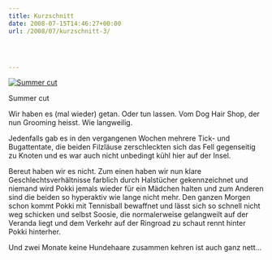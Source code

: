 ```yaml
---
title: Kurzschnitt
date: 2008-07-15T14:46:27+00:00
url: /2008/07/kurzschnitt-3/




---
```

<div class="flickr">
  <a href="http://www.flickr.com/photos/schreibblogade/2672731121/" title="Summer cut"><img src="//farm4.static.flickr.com/3104/2672731121_2acb016f24.jpg" alt="Summer cut" /></a></p>

  <p>
    Summer cut
  </p>
</div>

Wir haben es (mal wieder) getan. Oder tun lassen. Vom Dog Hair Shop, der nun Grooming heisst. Wie langweilig.

Jedenfalls gab es in den vergangenen Wochen mehrere Tick- und Bugattentate, die beiden Filzläuse zerschleckten sich das Fell gegenseitig zu Knoten und es war auch nicht unbedingt kühl hier auf der Insel.

Bereut haben wir es nicht. Zum einen haben wir nun klare Geschlechtsverhältnisse farblich durch Halstücher gekennzeichnet und niemand wird Pokki jemals wieder für ein Mädchen halten und zum Anderen sind die beiden so hyperaktiv wie lange nicht mehr. Den ganzen Morgen schon kommt Pokki mit Tennisball bewaffnet und lässt sich so schnell nicht weg schicken und selbst Soosie, die normalerweise gelangweilt auf der Veranda liegt und dem Verkehr auf der Ringroad zu schaut rennt hinter Pokki hinterher.

Und zwei Monate keine Hundehaare zusammen kehren ist auch ganz nett...

